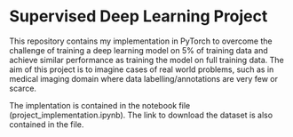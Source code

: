 # Supervised Deep Learning Project

This repository contains my implementation in PyTorch to overcome the challenge of training a deep learning model on 5% of training data and achieve similar performance as training the model on full training data. The aim of this project is to imagine cases of real world problems, such as in medical imaging domain where data labelling/annotations are very few or scarce.  

The implentation is contained in the notebook file (project_implementation.ipynb). The link to download the dataset is also contained in the file. 
